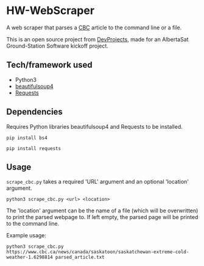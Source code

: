 # HW-WebScraper
A web scraper that parses a [CBC](https://www.cbc.ca/) article to the command line or a file.

This is an open source project from [DevProjects](http://www.codementor.io/projects), made for an AlbertaSat Ground-Station Software kickoff project.

## Tech/framework used
- Python3
- [beautifulsoup4](https://pypi.org/project/beautifulsoup4/)
- [Requests](https://docs.python-requests.org/en/master/)

## Dependencies
Requires Python libraries beautifulsoup4 and Requests to be installed.

`pip install bs4`

`pip install requests`

## Usage
`scrape_cbc.py` takes a required 'URL' argument and an optional 'location' argument.

`python3 scrape_cbc.py <url> <location>`

The 'location' argument can be the name of a file (which will be overwritten) to print the parsed webpage to. If left empty, the parsed page will be printed to the command line.

Example usage:

`python3 scrape_cbc.py https://www.cbc.ca/news/canada/saskatoon/saskatchewan-extreme-cold-weather-1.6298814 parsed_article.txt`
